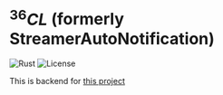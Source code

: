 # $^{36}CL$ (formerly StreamerAutoNotification)
![Rust](https://img.shields.io/badge/language-rust-1976d2?style=for-the-badge&logo=rust)
![License](https://img.shields.io/badge/license-misilelab-green?style=for-the-badge)

This is backend for [this project](https://github.com/misilelab3/chlorine)
